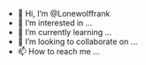 
- 👋 Hi, I’m @Lonewolffrank
- 👀 I’m interested in ...
- 🌱 I’m currently learning ...
- 💞️ I’m looking to collaborate on ...
- 📫 How to reach me ...

<!---
Lonewolffrank/Lonewolffrank is a ✨ special ✨ repository because its `README.md` (this file) appears on your GitHub profile.
You can click the Preview link to take a look at your changes.
--->

